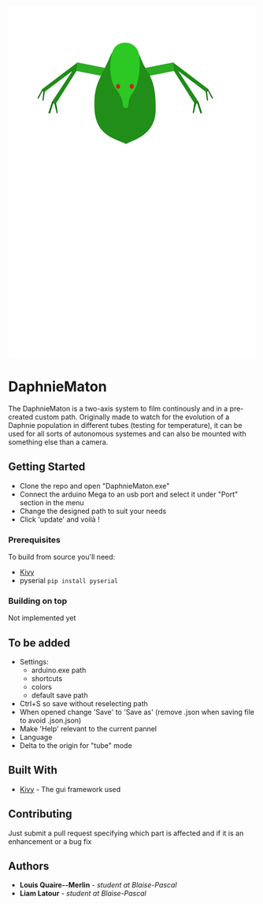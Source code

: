 ![logo](https://github.com/liamLatour/DaphnieMaton/blob/master/Images/logoV2.svg)
# DaphnieMaton

The DaphnieMaton is a two-axis system to film continously and in a pre-created custom path.
Originally made to watch for the evolution of a Daphnie population in different tubes (testing for temperature), it can be used for all sorts of autonomous systemes and can also be mounted with something else than a camera.

## Getting Started

- Clone the repo and open "DaphnieMaton.exe"
- Connect the arduino Mega to an usb port and select it under "Port" section in the menu
- Change the designed path to suit your needs
- Click 'update' and voilà !

### Prerequisites

To build from source you'll need:
  - [Kivy](https://kivy.org/#download)
  - pyserial ```pip install pyserial```

### Building on top

Not implemented yet

## To be added
- Settings:
  - arduino.exe path
  - shortcuts
  - colors
  - default save path
- Ctrl+S so save without reselecting path
- When opened change 'Save' to 'Save as' (remove .json when saving file to avoid .json.json)
- Make 'Help' relevant to the current pannel
- Language
- Delta to the origin for "tube" mode

## Built With

* [Kivy](https://kivy.org) - The gui framework used

## Contributing

Just submit a pull request specifying which part is affected and if it is an enhancement or a bug fix

## Authors

* **Louis Quaire--Merlin** - *student at Blaise-Pascal*
* **Liam Latour** - *student at Blaise-Pascal*
